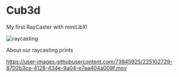 # Cub3d
My first RayCaster with miniLibX!

![raycasting](https://user-images.githubusercontent.com/73845925/223217346-cd63fce6-73dd-4bd8-b00c-28deca001742.png)

About our raycasting prints

https://user-images.githubusercontent.com/73845925/225102729-8702b3ce-4128-434e-9a04-e7aa404a009f.mov
